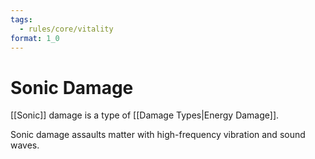 ```yaml
---
tags:
  - rules/core/vitality
format: 1_0
---
```

# Sonic Damage

[[Sonic]] damage is a type of [[Damage Types|Energy Damage]].

Sonic damage assaults matter with high-frequency vibration and sound waves.